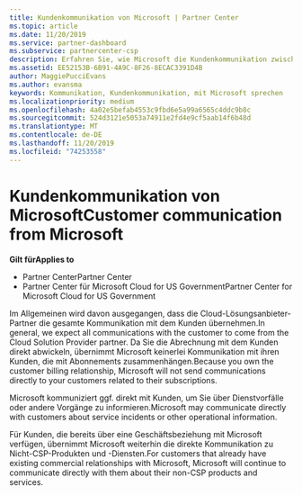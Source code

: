 ```yaml
---
title: Kundenkommunikation von Microsoft | Partner Center
ms.topic: article
ms.date: 11/20/2019
ms.service: partner-dashboard
ms.subservice: partnercenter-csp
description: Erfahren Sie, wie Microsoft die Kundenkommunikation zwischen Kunden und Partnern im Cloud Solution Provider-Programm erwartet.
ms.assetid: EE52153B-6B91-4A9C-8F26-8ECAC3391D4B
author: MaggiePucciEvans
ms.author: evansma
keywords: Kommunikation, Kundenkommunikation, mit Microsoft sprechen
ms.localizationpriority: medium
ms.openlocfilehash: 4a02e5befab4553c9fbd6e5a99a6565c4ddc9b8c
ms.sourcegitcommit: 524d3121e5053a74911e2fd4e9cf5aab14f6b48d
ms.translationtype: MT
ms.contentlocale: de-DE
ms.lasthandoff: 11/20/2019
ms.locfileid: "74253558"
---
```

# <a name="customer-communication-from-microsoft"></a><span data-ttu-id="b9579-104">Kundenkommunikation von Microsoft</span><span class="sxs-lookup"><span data-stu-id="b9579-104">Customer communication from Microsoft</span></span>

<span data-ttu-id="b9579-105">**Gilt für**</span><span class="sxs-lookup"><span data-stu-id="b9579-105">**Applies to**</span></span>

-  <span data-ttu-id="b9579-106">Partner Center</span><span class="sxs-lookup"><span data-stu-id="b9579-106">Partner Center</span></span>
-  <span data-ttu-id="b9579-107">Partner Center für Microsoft Cloud for US Government</span><span class="sxs-lookup"><span data-stu-id="b9579-107">Partner Center for Microsoft Cloud for US Government</span></span>


<span data-ttu-id="b9579-108">Im Allgemeinen wird davon ausgegangen, dass die Cloud-Lösungsanbieter-Partner die gesamte Kommunikation mit dem Kunden übernehmen.</span><span class="sxs-lookup"><span data-stu-id="b9579-108">In general, we expect all communications with the customer to come from the Cloud Solution Provider partner.</span></span> <span data-ttu-id="b9579-109">Da Sie die Abrechnung mit dem Kunden direkt abwickeln, übernimmt Microsoft keinerlei Kommunikation mit ihren Kunden, die mit Abonnements zusammenhängen.</span><span class="sxs-lookup"><span data-stu-id="b9579-109">Because you own the customer billing relationship, Microsoft will not send communications directly to your customers related to their subscriptions.</span></span>

<span data-ttu-id="b9579-110">Microsoft kommuniziert ggf. direkt mit Kunden, um Sie über Dienstvorfälle oder andere Vorgänge zu informieren.</span><span class="sxs-lookup"><span data-stu-id="b9579-110">Microsoft may communicate directly with customers about service incidents or other operational information.</span></span>

<span data-ttu-id="b9579-111">Für Kunden, die bereits über eine Geschäftsbeziehung mit Microsoft verfügen, übernimmt Microsoft weiterhin die direkte Kommunikation zu Nicht-CSP-Produkten und -Diensten.</span><span class="sxs-lookup"><span data-stu-id="b9579-111">For customers that already have existing commercial relationships with Microsoft, Microsoft will continue to communicate directly with them about their non-CSP products and services.</span></span>

 

 



